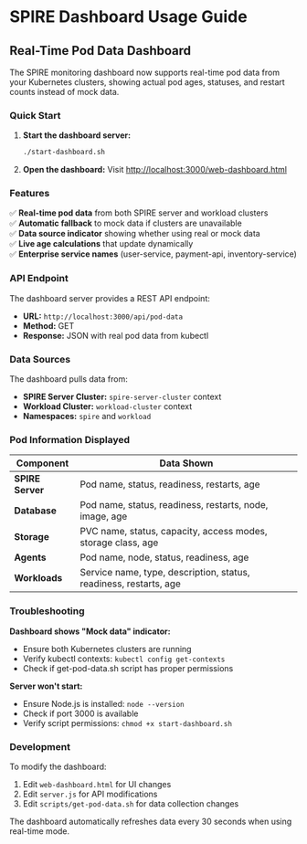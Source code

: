 # SPIRE Dashboard Usage Guide

## Real-Time Pod Data Dashboard

The SPIRE monitoring dashboard now supports real-time pod data from your Kubernetes clusters, showing actual pod ages, statuses, and restart counts instead of mock data.

### Quick Start

1. **Start the dashboard server:**
   ```bash
   ./start-dashboard.sh
   ```

2. **Open the dashboard:**
   Visit [http://localhost:3000/web-dashboard.html](http://localhost:3000/web-dashboard.html)

### Features

✅ **Real-time pod data** from both SPIRE server and workload clusters  
✅ **Automatic fallback** to mock data if clusters are unavailable  
✅ **Data source indicator** showing whether using real or mock data  
✅ **Live age calculations** that update dynamically  
✅ **Enterprise service names** (user-service, payment-api, inventory-service)  

### API Endpoint

The dashboard server provides a REST API endpoint:

- **URL:** `http://localhost:3000/api/pod-data`
- **Method:** GET
- **Response:** JSON with real pod data from kubectl

### Data Sources

The dashboard pulls data from:
- **SPIRE Server Cluster:** `spire-server-cluster` context
- **Workload Cluster:** `workload-cluster` context
- **Namespaces:** `spire` and `workload`

### Pod Information Displayed

| Component | Data Shown |
|-----------|-------------|
| **SPIRE Server** | Pod name, status, readiness, restarts, age |
| **Database** | Pod name, status, readiness, restarts, node, image, age |
| **Storage** | PVC name, status, capacity, access modes, storage class, age |
| **Agents** | Pod name, node, status, readiness, age |
| **Workloads** | Service name, type, description, status, readiness, restarts, age |

### Troubleshooting

**Dashboard shows "Mock data" indicator:**
- Ensure both Kubernetes clusters are running
- Verify kubectl contexts: `kubectl config get-contexts`
- Check if get-pod-data.sh script has proper permissions

**Server won't start:**
- Ensure Node.js is installed: `node --version`
- Check if port 3000 is available
- Verify script permissions: `chmod +x start-dashboard.sh`

### Development

To modify the dashboard:
1. Edit `web-dashboard.html` for UI changes
2. Edit `server.js` for API modifications  
3. Edit `scripts/get-pod-data.sh` for data collection changes

The dashboard automatically refreshes data every 30 seconds when using real-time mode.
